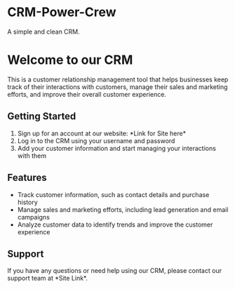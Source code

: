 # CRM-Power-Crew
A simple and clean CRM. 
<!DOCTYPE html>
<html>
<head>
  <meta charset="utf-8">
<!--   <title>CRM README</title>
  <style>
    body {
      font-family: sans-serif;
      margin: 0;
      padding: 0;
    }
    h1 {
      color: #333;
    }
    h2 {
      margin-top: 40px;
      margin-bottom: 10px;
    }
    li {
      margin-bottom: 10px;
    }
  </style> -->
</head>
<body>
  <h1>Welcome to our CRM</h1>
  <p>This is a customer relationship management tool that helps businesses keep track of their interactions with customers, manage their sales and marketing efforts, and improve their overall customer experience.</p>
  <h2>Getting Started</h2>
  <ol>
    <li>Sign up for an account at our website: *Link for Site here*</li>
    <li>Log in to the CRM using your username and password</li>
    <li>Add your customer information and start managing your interactions with them</li>
  </ol>
  <h2>Features</h2>
  <ul>
    <li>Track customer information, such as contact details and purchase history</li>
    <li>Manage sales and marketing efforts, including lead generation and email campaigns</li>
    <li>Analyze customer data to identify trends and improve the customer experience</li>
  </ul>
  <h2>Support</h2>
  <p>If you have any questions or need help using our CRM, please contact our support team at *Site Link*.</p>
</body>
</html>
